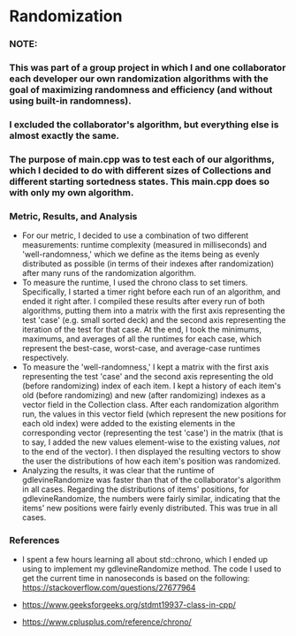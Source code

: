 # Randomization

### NOTE:
### This was part of a group project in which I and one collaborator each developer our own randomization algorithms with the goal of maximizing randomness and efficiency (and without using built-in randomness).
### I excluded the collaborator's algorithm, but everything else is almost exactly the same.
### The purpose of main.cpp was to test each of our algorithms, which I decided to do with different sizes of Collections and different starting sortedness states. This main.cpp does so with only my own algorithm.

### Metric, Results, and Analysis
* For our metric, I decided to use a combination of two different measurements: runtime complexity (measured in milliseconds) and 'well-randomness,' which we define as the items being as evenly distributed as possible (in terms of their indexes after randomization) after many runs of the randomization algorithm.
* To measure the runtime, I used the chrono class to set timers. Specifically, I started a timer right before each run of an algorithm, and ended it right after. I compiled these results after every run of both algorithms, putting them into a matrix with the first axis representing the test 'case' (e.g. small sorted deck) and the second axis representing the iteration of the test for that case. At the end, I took the minimums, maximums, and averages of all the runtimes for each case, which represent the best-case, worst-case, and average-case runtimes respectively.
* To measure the 'well-randomness,' I kept a matrix with the first axis representing the test 'case' and the second axis representing the old (before randomizing) index of each item. I kept a history of each item's old (before randomizing) and new (after randomizing) indexes as a vector field in the Collection class. After each randomization algorithm run, the values in this vector field (which represent the new positions for each old index) were added to the existing elements in the corresponding vector (representing the test 'case') in the matrix (that is to say, I added the new values element-wise to the existing values, *not* to the end of the vector). I then displayed the resulting vectors to show the user the distributions of how each item's position was randomized.
* Analyzing the results, it was clear that the runtime of gdlevineRandomize was faster than that of the collaborator's algorithm in all cases. Regarding the distributions of items' positions, for gdlevineRandomize, the numbers were fairly similar, indicating that the items' new positions were fairly evenly distributed. This was true in all cases.

### References
* I spent a few hours learning all about std::chrono, which I ended up using to implement my gdlevineRandomize method. The code I used to get the current time in nanoseconds is based on the following:
https://stackoverflow.com/questions/27677964

* https://www.geeksforgeeks.org/stdmt19937-class-in-cpp/  
* https://www.cplusplus.com/reference/chrono/
